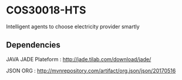 # COS30018-HTS
Intelligent agents to choose electricity provider smartly

## Dependencies

JAVA JADE Plateform :
http://jade.tilab.com/download/jade/ 

JSON ORG : 
http://mvnrepository.com/artifact/org.json/json/20170516 
